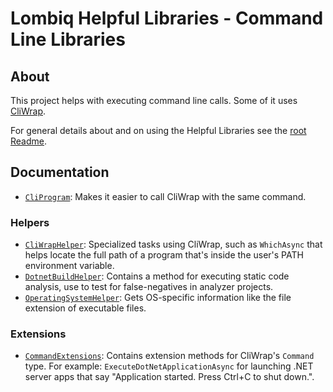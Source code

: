 # Lombiq Helpful Libraries - Command Line Libraries



## About

This project helps with executing command line calls. Some of it uses [CliWrap](https://github.com/Tyrrrz/CliWrap).

For general details about and on using the Helpful Libraries see the [root Readme](../Readme.md).


## Documentation

- [`CliProgram`](CliProgram.cs): Makes it easier to call CliWrap with the same command.

### Helpers

- [`CliWrapHelper`](Helpers/CliWrapHelper.cs): Specialized tasks using CliWrap, such as `WhichAsync` that helps locate the full path of a program that's inside the user's PATH environment variable.
- [`DotnetBuildHelper`](Helpers/DotnetBuildHelper.cs): Contains a method for executing static code analysis, use to test for false-negatives in analyzer projects.
- [`OperatingSystemHelper`](Helpers/OperatingSystemHelper.cs): Gets OS-specific information like the file extension of executable files.

### Extensions

- [`CommandExtensions`](Extensions/CommandExtensions.cs): Contains extension methods for CliWrap's `Command` type. For example: `ExecuteDotNetApplicationAsync` for launching .NET server apps that say "Application started. Press Ctrl+C to shut down.".
